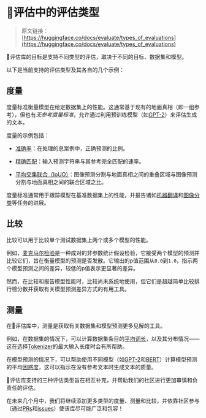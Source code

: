 # 🤗评估中的评估类型

> 原文链接：[https://huggingface.co/docs/evaluate/types_of_evaluations](https://huggingface.co/docs/evaluate/types_of_evaluations)

🤗评估库的目标是支持不同类型的评估，取决于不同的目标、数据集和模型。

以下是当前支持的评估类型及其各自的几个示例：

## 度量

度量标准衡量模型在给定数据集上的性能。这通常基于现有的地面真相（即一组参考），但也有*无参考度量标准*，允许通过利用预训练模型（如[GPT-2](https://huggingface.co/gpt2)）来评估生成的文本。

度量的示例包括：

+   [准确率](https://huggingface.co/metrics/accuracy)：在处理的总案例中，正确预测的比例。

+   [精确匹配](https://huggingface.co/metrics/exact_match)：输入预测字符串与其参考完全匹配的速率。

+   [平均交集联合（IoUO）](https://huggingface.co/metrics/mean_iou)：图像预测分割与地面真相之间的重叠区域与图像预测分割与地面真相之间的联合区域之比。

度量标准通常用于跟踪模型在基准数据集上的性能，并报告诸如[机器翻译](https://huggingface.co/tasks/translation)和[图像分类](https://huggingface.co/tasks/image-classification)等任务的进展。

## 比较

比较可以用于比较单个测试数据集上两个或多个模型的性能。

例如，[麦克马尔检验](https://github.com/huggingface/evaluate/tree/main/comparisons/mcnemar)是一种成对的非参数统计假设检验，它接受两个模型的预测并比较它们，旨在衡量模型的预测是否发散。它输出的p值范围从`0.0`到`1.0`，指示两个模型预测之间的差异，较低的p值表示更显著的差异。

然而，在比较和报告模型性能时，比较尚未系统地使用，但它们是超越简单比较排行榜分数并获取有关模型预测差异方式的有用工具。

## 测量

在🤗评估库中，测量是获取有关数据集和模型预测更多见解的工具。

例如，在数据集的情况下，可以计算数据集条目的[平均词长](https://github.com/huggingface/evaluate/tree/main/measurements/word_length)，以及其分布情况——这在选择[Tokenizer](https://huggingface.co/docs/transformers/main_classes/tokenizer)的最大输入长度时会有所帮助。

在模型预测的情况下，可以帮助使用不同模型（如[GPT-2](https://huggingface.co/gpt2)和[BERT](https://huggingface.co/bert-base-uncased)）计算模型预测的平均[困惑度](https://huggingface.co/metrics/perplexity)，这可以指示在没有参考文本时生成文本的质量。

🤗评估库支持的三种评估类型旨在相互补充，并帮助我们的社区进行更加审慎和负责任的评估。

在未来几个月中，我们将继续添加更多类型的度量、测量和比较，并依靠社区参与（通过[PRs](https://github.com/huggingface/evaluate/compare)和[issues](https://github.com/huggingface/evaluate/issues/new/choose)）使该库尽可能广泛和包容！
